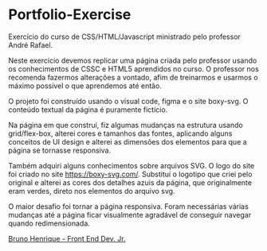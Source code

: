 # Portfolio-Exercise

Exercício do curso de CSS/HTML/Javascript ministrado pelo professor André Rafael. 

Neste exercício devemos replicar uma página criada pelo professor usando os conhecimentos de CSSC e HTML5 aprendidos no curso. O professor nos recomenda fazermos alterações a vontado, afim de treinarmos e usarmos o máximo possível o que aprendemos até então.

O projeto foi construído usando o visual code, figma e o site boxy-svg.
O conteúdo textual da página é puramente fictício.


Na página em que construí, fiz algumas mudanças na estrutura usando grid/flex-box, alterei cores e tamanhos das fontes, aplicando alguns conceitos de UI design e alterei as dimensões dos elementos para que a página se tornasse responsiva.

Também adquiri alguns conhecimentos sobre arquivos SVG. O logo do site foi criado no site https://boxy-svg.com/. Substituí o logotipo que criei pelo original e alterei as cores dos detalhes azuis da página, que originalmente eram verdes, direto nos elementos do arquivo svg.

O maior desafio foi tornar a página responsiva. Foram necessárias várias mudanças até a página ficar visualmente agradável de conseguir navegar quando redimensionada.


[Bruno Henrique - Front End Dev. Jr.](https://bubru.github.io/Portfolio-Exercise/)
